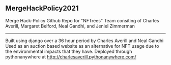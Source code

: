 ## MergeHackPolicy2021

Merge Hack-Policy Github Repo for "NFTrees"
Team consiting of Charles Averill, Margaret Belford, 
Neal Gandhi, and Jeniel Zimmerman

---

Built using django over a 36 hour period by Charles Averill and Neal Gandhi
Used as an auction based website as an alternative for NFT usage due to the 
environmental impacts that they have. Deployed through pythonanywhere at 
http://charlesaverill.pythonanywhere.com/
